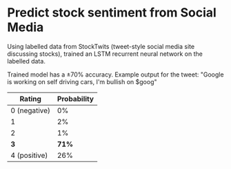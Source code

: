 # Predict stock sentiment from Social Media

Using labelled data from StockTwits (tweet-style social media site discussing stocks), trained an LSTM recurrent neural network on the labelled data.

Trained model has a ±70% accuracy.
Example output for the tweet: "Google is working on self driving cars, I'm bullish on $goog"

| Rating       | Probability |
| ------------ | ----------- |
| 0 (negative) | 0%          |
| 1            | 2%          |
| 2            | 1%          |
| **3**        | **71%**     |
| 4 (positive) | 26%         |


